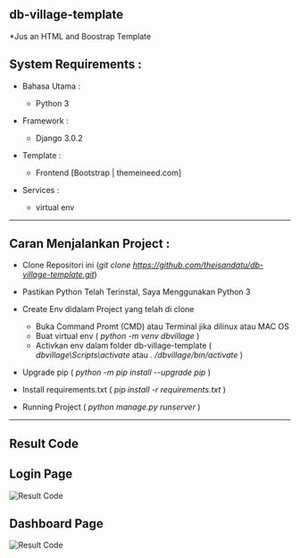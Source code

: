 ## db-village-template
*Jus an HTML and Boostrap Template

## System Requirements :
* Bahasa Utama :
  - Python 3

* Framework :
  - Django 3.0.2

* Template :
  - Frontend [Bootstrap | themeineed.com]

* Services :
  - virtual env

------------------------------------------------------------------------


## Caran Menjalankan Project :

  * Clone Repositori ini (*git clone https://github.com/theisandatu/db-village-template.git*)
  * Pastikan Python Telah Terinstal, Saya Menggunakan Python 3
  * Create Env didalam Project yang telah di clone 

    - Buka Command Promt (CMD) atau Terminal jika dilinux atau MAC OS
    - Buat virtual env ( *python -m venv dbvillage* )
    - Activkan env dalam folder db-village-template ( *dbvillage\Scripts\activate* atau *. /dbvillage/bin/activate* )
    
  * Upgrade pip ( *python -m pip install --upgrade pip* )
  * Install requirements.txt ( *pip install -r requirements.txt* )

  * Running Project ( *python manage.py runserver* )

------------------------------------------------------------------------

## Result Code

Login Page 
-----------------

![Result Code](https://github.com/theisandatu/db-village-template/blob/master/static/images/result-DB-VIllage.png)


Dashboard Page 
-----------------

![Result Code](https://github.com/theisandatu/db-village-template/blob/master/static/images/dashBoard-DB-VIllage.png)




